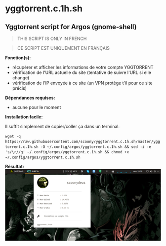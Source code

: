 # yggtorrent.c.1h.sh
## Yggtorrent script for Argos (gnome-shell)

> THIS SCRIPT IS ONLY IN FRENCH

> CE SCRIPT EST UNIQUEMENT EN FRANÇAIS

**Fonction(s):**
- récupérer et afficher les informations de votre compte YGGTORRENT
- vérification de l'URL actuelle du site (tentative de suivre l'URL si elle change)
- vérification de l'IP envoyée à ce site (un VPN protège t'il pour ce site précis)

**Dépendances requises:**
- aucune pour le moment

**Installation facile:**

Il suffit simplement de copier/coller ça dans un terminal:

`wget -q https://raw.githubusercontent.com/scoony/yggtorrent.c.1h.sh/master/yggtorrent.c.1h.sh -O ~/.config/argos/yggtorrent.c.1h.sh && sed -i -e 's/\r//g' ~/.config/argos/yggtorrent.c.1h.sh && chmod +x ~/.config/argos/yggtorrent.c.1h.sh`

**Résultat:**
![ScreenShot](https://raw.githubusercontent.com/scoony/yggtorrent.c.1h.sh/master/.screenshots/Capture%20d%E2%80%99%C3%A9cran%20de%202018-02-02%2019-18-07.png)

